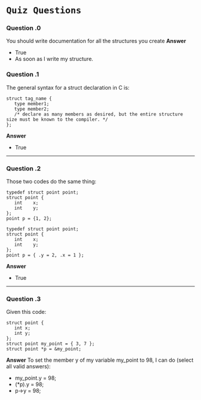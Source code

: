 `Quiz Questions`
===============

### Question \.0
You should write documentation for all the structures you create
**Answer**
-  True
-  As soon as I write my structure.

### Question \.1
The general syntax for a struct declaration in C is:

```
struct tag_name {
   type member1;
   type member2;
   /* declare as many members as desired, but the entire structure size must be known to the compiler. */
};
```
**Answer**
-  True
-------

### Question \.2
Those two codes do the same thing:

```
typedef struct point point;
struct point {
   int    x;
   int    y;
};
point p = {1, 2};
```
```
typedef struct point point;
struct point {
   int    x;
   int    y;
};
point p = { .y = 2, .x = 1 };
```
**Answer**
-  True
-------

### Question \.3
Given this code:

```
struct point {
   int x;
   int y;
};
struct point my_point = { 3, 7 };
struct point *p = &my_point;
```
**Answer**
To set the member y of my variable my_point to 98, I can do (select all valid answers):
-  my_point.y = 98;
-  (*p).y = 98;
-  p->y = 98;
